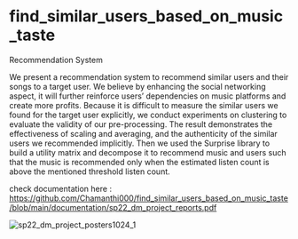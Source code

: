 # find_similar_users_based_on_music_taste
Recommendation System

We present a recommendation system to recommend similar users and their songs to a target user. We believe by enhancing the social networking aspect, it will further reinforce users’ dependencies on music platforms and create more profits. Because it is difficult to measure the similar users we found for the target user explicitly, we conduct experiments on clustering to evaluate the validity of our pre-processing. The result demonstrates the effectiveness of scaling and averaging, and the authenticity of the similar users we recommended implicitly. Then we used the Surprise library to build a utility matrix and decompose it to recommend music and users such that the music is recommended only when the estimated listen count is above the mentioned threshold listen count.

check documentation here : https://github.com/Chamanthi000/find_similar_users_based_on_music_taste/blob/main/documentation/sp22_dm_project_reports.pdf


![sp22_dm_project_posters1024_1](https://user-images.githubusercontent.com/45826511/225723186-d5301815-7b57-4db0-a111-f20da7137cf1.jpg)

